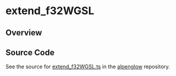# extend_f32WGSL

## Overview





## Source Code

See the source for [extend_f32WGSL.ts](https://github.com/phetsims/alpenglow/blob/main/js/webgpu/wgsl/render-program/extend_f32WGSL.ts) in the [alpenglow](https://github.com/phetsims/alpenglow) repository.
